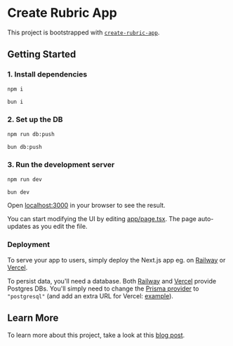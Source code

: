 # Create Rubric App

This project is bootstrapped with [`create-rubric-app`](https://github.com/RubricLab/create-rubric-app).

## Getting Started

### 1. Install dependencies

```sh
npm i
```

```sh
bun i
```

### 2. Set up the DB

```sh
npm run db:push
```

```sh
bun db:push
```

### 3. Run the development server

```sh
npm run dev
```

```sh
bun dev
```

Open [localhost:3000](http://localhost:3000) in your browser to see the result.

You can start modifying the UI by editing [app/page.tsx](./app/page.tsx). The page auto-updates as you edit the file.

### Deployment

To serve your app to users, simply deploy the Next.js app eg. on [Railway](https://railway.app/new) or [Vercel](https://deploy.new/).

To persist data, you'll need a database. Both [Railway](https://docs.railway.app/databases/postgresql) and [Vercel](https://vercel.com/docs/storage/vercel-postgres) provide Postgres DBs. You'll simply need to change the [Prisma provider](./prisma/schema.prisma) to `"postgresql"` (and add an extra URL for Vercel: [example](https://github.com/vercel/examples/blob/main/storage/postgres-prisma/prisma/schema.prisma#L9C1-L11C74)).

## Learn More

To learn more about this project, take a look at this [blog post](https://rubriclabs.com/blog/cra).
